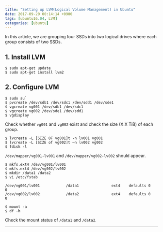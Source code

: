 ```yaml
---
title: "Setting up LVM(Logical Volume Management) in Ubuntu"
date: 2017-09-20 00:14:14 +0900
tags: [ubuntu16.04, LVM]
categories: [ubuntu]
---
```

In this article, we are grouping four SSDs into two logical drives where each group consists of two SSDs.
## 1. Install LVM
```shell
$ sudo apt-get update
$ sudo apt-get install lvm2
```
## 2. Configure LVM
```shell
$ sudo su`
$ pvcreate /dev/sdb1 /dev/sdc1 /dev/sdd1 /dev/sde1
$ vgcreate vg001 /dev/sdb1 /dev/sdc1
$ vgcreate vg002 /dev/sde1 /dev/sdd1
$ vgdisplay
```
Check whether `vg001` and `vg002` exist and check the size (X.X TiB) of each group.
```shell
$ lvcreate -L [SIZE OF vg001]t -n lv001 vg001
$ lvcreate -L [SIZE of vg002]t –n lv002 vg002
$ fdisk -l
```
`/dev/mapper/vg001-lv001` and `/dev/mapper/vg002-lv002` should appear.
```shell
$ mkfs.ext4 /dev/vg001/lv001
$ mkfs.ext4 /dev/vg002/lv002
$ mkdir /data1 /data2
$ vi /etc/fstab
```
```
/dev/vg001/lv001            /data1               ext4    defaults 0       0
/dev/vg002/lv002            /data2               ext4    defaults 0       0
```
```shell
$ mount -a
$ df -h
```
Check the mount status of `/data1` and `/data2`.

---

